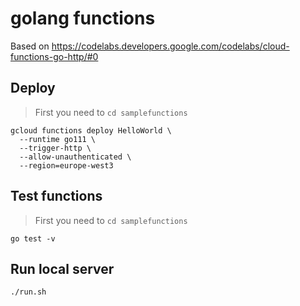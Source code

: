 # golang functions

Based on https://codelabs.developers.google.com/codelabs/cloud-functions-go-http/#0

## Deploy
> First you need to `cd samplefunctions`

```console
gcloud functions deploy HelloWorld \
  --runtime go111 \
  --trigger-http \
  --allow-unauthenticated \
  --region=europe-west3 
```

## Test functions
> First you need to `cd samplefunctions`

```console
go test -v
```

## Run local server
```console
./run.sh
```